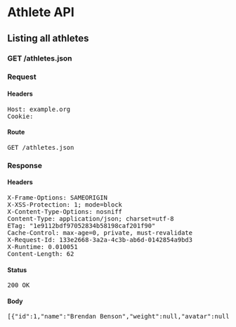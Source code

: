 # Athlete API

## Listing all athletes

### GET /athletes.json
### Request

#### Headers

<pre>Host: example.org
Cookie: </pre>

#### Route

<pre>GET /athletes.json</pre>

### Response

#### Headers

<pre>X-Frame-Options: SAMEORIGIN
X-XSS-Protection: 1; mode=block
X-Content-Type-Options: nosniff
Content-Type: application/json; charset=utf-8
ETag: &quot;1e9112bdf97052834b58198caf201f90&quot;
Cache-Control: max-age=0, private, must-revalidate
X-Request-Id: 133e2668-3a2a-4c3b-ab6d-0142854a9bd3
X-Runtime: 0.010051
Content-Length: 62</pre>

#### Status

<pre>200 OK</pre>

#### Body

<pre>[{"id":1,"name":"Brendan Benson","weight":null,"avatar":null}]</pre>
